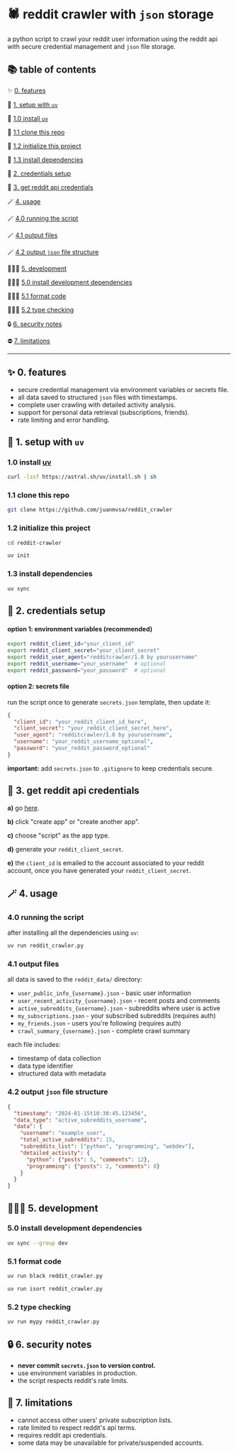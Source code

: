 # 🕷️ reddit crawler with `json` storage

a python script to crawl your reddit user information using the reddit api with secure credential management and `json` file storage.

## 📚 table of contents 

✨ [0. features](#-0.-features)

🚀 [1. setup with `uv`](#-1.-setup-with-uv)

   🚀 [1.0 install `uv`](#1.0-install-uv)

   🚀 [1.1 clone this repo](#1.1-clone-this-repo)

   🚀 [1.2 initialize this project](#1.2-initialize-this-project)

   🚀 [1.3 install dependencies](#1.3-install-dependencies)

🔐 [2. credentials setup](#-2.-credentials-setup)

🔑 [3. get reddit api credentials](#-3.-get-reddit-api-credentials)

🪄 [4. usage](#-4.-usage)

🪄 [4.0 running the script](#4.0-running-the-script)

   🪄 [4.1 output files](#4.1-output-files)

   🪄 [4.2 output `json` file structure ](#4.2-output-json-file-structure)

👩🏿‍💻 [5. development](#-5.-development)

   👩🏿‍💻 [5.0 install development dependencies](#5.0-install-development-dependencies)

   👩🏿‍💻 [5.1 format code](#5.1-format-code)

   👩🏿‍💻 [5.2 type checking](#5.2-type-checking)

🔒 [6. security notes](#-6.-security-notes)

⛔️ [7. limitations](#-7.-limitations)

---

## ✨ 0. features
- secure credential management via environment variables or secrets file.
- all data saved to structured `json` files with timestamps.
- complete user crawling with detailed activity analysis.
- support for personal data retrieval (subscriptions, friends).
- rate limiting and error handling.

## 🚀 1. setup with `uv`

### 1.0 install [uv](https://docs.astral.sh/uv/)
   ```bash
   curl -lssf https://astral.sh/uv/install.sh | sh
   ```

### 1.1 clone this repo
```bash
git clone https://github.com/juanmvsa/reddit_crawler
```

### 1.2 initialize this project
   ```bash
   cd reddit-crawler
   ```

```bash
uv init
```

### 1.3 install dependencies
   ```bash
   uv sync
   ```

## 🔐 2. credentials setup

#### option 1: environment variables (recommended)
```bash
export reddit_client_id="your_client_id"
export reddit_client_secret="your_client_secret"
export reddit_user_agent="redditcrawler/1.0 by yourusername"
export reddit_username="your_username"  # optional
export reddit_password="your_password"  # optional
```
 
#### option 2: secrets file
run the script once to generate `secrets.json` template, then update it:
```json
{
  "client_id": "your_reddit_client_id_here",
  "client_secret": "your_reddit_client_secret_here",
  "user_agent": "redditcrawler/1.0 by yourusername",
  "username": "your_reddit_username_optional",
  "password": "your_reddit_password_optional"
}
```

**important:** add `secrets.json` to `.gitignore` to keep credentials secure.

## 🔑 3. get reddit api credentials

**a)** go [here](https://www.reddit.com/prefs/apps).

**b)** click "create app" or "create another app".

**c)** choose "script" as the app type.

**d)** generate your `reddit_client_secret`.

**e)** the `client_id` is emailed to the account associated to your reddit account, once you have generated your `reddit_client_secret`.

## 🪄 4. usage

### 4.0 running the script
after installing all the dependencies using `uv`:

```bash
uv run reddit_crawler.py
```

### 4.1 output files
all data is saved to the `reddit_data/` directory:
- `user_public_info_{username}.json` - basic user information
- `user_recent_activity_{username}.json` - recent posts and comments
- `active_subreddits_{username}.json` - subreddits where user is active
- `my_subscriptions.json` - your subscribed subreddits (requires auth)
- `my_friends.json` - users you're following (requires auth)
- `crawl_summary_{username}.json` - complete crawl summary

each file includes:
- timestamp of data collection
- data type identifier
- structured data with metadata

### 4.2 output `json` file structure

```json
{
  "timestamp": "2024-01-15t10:30:45.123456",
  "data_type": "active_subreddits_username",
  "data": {
    "username": "example_user",
    "total_active_subreddits": 15,
    "subreddits_list": ["python", "programming", "webdev"],
    "detailed_activity": {
      "python": {"posts": 5, "comments": 12},
      "programming": {"posts": 2, "comments": 8}
    }
  }
}
```

## 👩🏿‍💻 5. development

### 5.0 install development dependencies
```bash
uv sync --group dev
```

### 5.1 format code
```bash
uv run black reddit_crawler.py
```

```bash
uv run isort reddit_crawler.py
```

### 5.2 type checking
```bash
uv run mypy reddit_crawler.py
```

## 🔒 6. security notes

- **never commit `secrets.json` to version control.**
- use environment variables in production.
- the script respects reddit's rate limits.

## 🚫 7. limitations

- cannot access other users' private subscription lists.
- rate limited to respect reddit's api terms.
- requires reddit api credentials.
- some data may be unavailable for private/suspended accounts.
